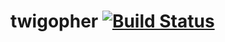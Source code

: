 # twigopher [![Build Status](https://travis-ci.org/alesr/twigopher.svg?branch=master)](https://travis-ci.org/alesr/twigopher)
